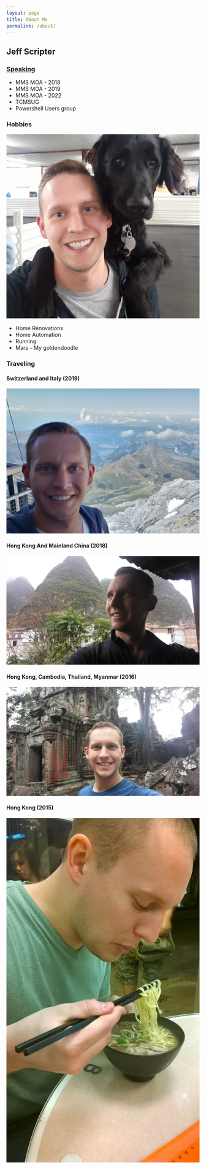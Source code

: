 ```yaml
---
layout: page
title: About Me
permalink: /about/
---
```

## Jeff Scripter


### [Speaking](https://JPScripter.com/presentations)

* MMS MOA - 2018 
* MMS MOA - 2019
* MMS MOA - 2022
* TCMSUG
* Powershell Users group

### Hobbies

![Me and Mars](/assets/images/WithMars.jpg)

* Home Renovations
* Home Automation
* Running
* Mars - My goldendoodle  

### Traveling

#### Switzerland and Italy (2019)
![Me In The Apls](/assets/images/Alps.jpg)

#### Hong Kong And Mainland China (2018)
![Me In Guilin](/assets/images/Guilin.jpg)


#### Hong Kong, Cambodia, Thailand, Myanmar (2016)
![Me In The Cambodia](/assets/images/Cambodia.jpg)


#### Hong Kong (2015)
![Me In The Hong Kong](/assets/images/HongKong.jpg)

